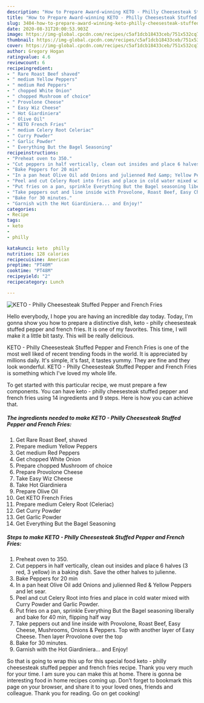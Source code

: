 ```yaml
---
description: "How to Prepare Award-winning KETO - Philly Cheesesteak Stuffed Pepper and French Fries"
title: "How to Prepare Award-winning KETO - Philly Cheesesteak Stuffed Pepper and French Fries"
slug: 3404-how-to-prepare-award-winning-keto-philly-cheesesteak-stuffed-pepper-and-french-fries
date: 2020-08-31T20:00:53.903Z
image: https://img-global.cpcdn.com/recipes/c5af1dcb18433ceb/751x532cq70/keto-philly-cheesesteak-stuffed-pepper-and-french-fries-recipe-main-photo.jpg
thumbnail: https://img-global.cpcdn.com/recipes/c5af1dcb18433ceb/751x532cq70/keto-philly-cheesesteak-stuffed-pepper-and-french-fries-recipe-main-photo.jpg
cover: https://img-global.cpcdn.com/recipes/c5af1dcb18433ceb/751x532cq70/keto-philly-cheesesteak-stuffed-pepper-and-french-fries-recipe-main-photo.jpg
author: Gregory Hogan
ratingvalue: 4.6
reviewcount: 6
recipeingredient:
- " Rare Roast Beef shaved"
- " medium Yellow Peppers"
- " medium Red Peppers"
- " chopped White Onion"
- " chopped Mushroom of choice"
- " Provolone Cheese"
- " Easy Wiz Cheese"
- " Hot Giardiniera"
- " Olive Oil"
- " KETO French Fries"
- " medium Celery Root Celeriac"
- " Curry Powder"
- " Garlic Powder"
- " Everything But the Bagel Seasoning"
recipeinstructions:
- "Preheat oven to 350."
- "Cut peppers in half vertically, clean out insides and place 6 halves (3 red, 3 yellow) in a baking dish. Save the other halves to julienne."
- "Bake Peppers for 20 min"
- "In a pan heat Olive Oil add Onions and julienned Red &amp; Yellow Peppers and let sear."
- "Peel and cut Celery Root into fries and place in cold water mixed with Curry Powder and Garlic Powder."
- "Put fries on a pan, sprinkle Everything But the Bagel seasoning liberally and bake for 40 min, flipping half way"
- "Take peppers out and line inside with Provolone, Roast Beef, Easy Cheese, Mushrooms, Onions &amp; Peppers. Top with another layer of Easy Cheese. Then layer Provolone over the top"
- "Bake for 30 minutes."
- "Garnish with the Hot Giardiniera... and Enjoy!"
categories:
- Recipe
tags:
- keto
- 
- philly

katakunci: keto  philly 
nutrition: 128 calories
recipecuisine: American
preptime: "PT40M"
cooktime: "PT48M"
recipeyield: "2"
recipecategory: Lunch

---
```



![KETO - Philly Cheesesteak Stuffed Pepper and French Fries](https://img-global.cpcdn.com/recipes/c5af1dcb18433ceb/751x532cq70/keto-philly-cheesesteak-stuffed-pepper-and-french-fries-recipe-main-photo.jpg)

Hello everybody, I hope you are having an incredible day today. Today, I'm gonna show you how to prepare a distinctive dish, keto - philly cheesesteak stuffed pepper and french fries. It is one of my favorites. This time, I will make it a little bit tasty. This will be really delicious.

KETO - Philly Cheesesteak Stuffed Pepper and French Fries is one of the most well liked of recent trending foods in the world. It is appreciated by millions daily. It's simple, it's fast, it tastes yummy. They are fine and they look wonderful. KETO - Philly Cheesesteak Stuffed Pepper and French Fries is something which I've loved my whole life.




To get started with this particular recipe, we must prepare a few components. You can have keto - philly cheesesteak stuffed pepper and french fries using 14 ingredients and 9 steps. Here is how you can achieve that.

<!--inarticleads1-->

##### The ingredients needed to make KETO - Philly Cheesesteak Stuffed Pepper and French Fries:

1. Get  Rare Roast Beef, shaved
1. Prepare  medium Yellow Peppers
1. Get  medium Red Peppers
1. Get  chopped White Onion
1. Prepare  chopped Mushroom of choice
1. Prepare  Provolone Cheese
1. Take  Easy Wiz Cheese
1. Take  Hot Giardiniera
1. Prepare  Olive Oil
1. Get  KETO French Fries
1. Prepare  medium Celery Root (Celeriac)
1. Get  Curry Powder
1. Get  Garlic Powder
1. Get  Everything But the Bagel Seasoning




<!--inarticleads2-->

##### Steps to make KETO - Philly Cheesesteak Stuffed Pepper and French Fries:

1. Preheat oven to 350.
1. Cut peppers in half vertically, clean out insides and place 6 halves (3 red, 3 yellow) in a baking dish. Save the other halves to julienne.
1. Bake Peppers for 20 min
1. In a pan heat Olive Oil add Onions and julienned Red &amp; Yellow Peppers and let sear.
1. Peel and cut Celery Root into fries and place in cold water mixed with Curry Powder and Garlic Powder.
1. Put fries on a pan, sprinkle Everything But the Bagel seasoning liberally and bake for 40 min, flipping half way
1. Take peppers out and line inside with Provolone, Roast Beef, Easy Cheese, Mushrooms, Onions &amp; Peppers. Top with another layer of Easy Cheese. Then layer Provolone over the top
1. Bake for 30 minutes.
1. Garnish with the Hot Giardiniera... and Enjoy!




So that is going to wrap this up for this special food keto - philly cheesesteak stuffed pepper and french fries recipe. Thank you very much for your time. I am sure you can make this at home. There is gonna be interesting food in home recipes coming up. Don't forget to bookmark this page on your browser, and share it to your loved ones, friends and colleague. Thank you for reading. Go on get cooking!
